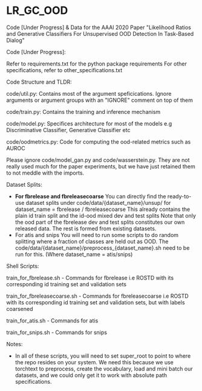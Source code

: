 # LR_GC_OOD
Code [Under Progress] &amp; Data for the AAAI 2020 Paper "Likelihood Ratios and Generative Classifiers For Unsupervised OOD Detection In Task-Based Dialog"


Code [Under Progress]:

Refer to requirements.txt for the python package requirements
For other specifications, refer to other_specifications.txt


Code Structure and TLDR:

code/util.py: Contains most of the argument speficications. Ignore arguments or argument groups with an "IGNORE" comment on top of them

code/train.py: Contains the training and inference mechanism

code/model.py: Specifices architecture for most of the models e.g Discriminative Classifier, Generative Classifier etc

code/oodmetrics.py: Code for computing the ood-related metrics such as AUROC 

Please ignore code/model_gan.py and code/wasserstein.py. They are not really used much for the paper experiments, but we have just retained them to not meddle with the imports.

Dataset Splits:

- <b>For fbrelease and fbreleasecoarse</b>
	You can directly find the ready-to-use dataset splits under code/data/{dataset_name}/unsup/ for dataset_name = fbrelease / fbreleasecoarse
	This already contains the plain id train split and the id-ood mixed dev and test splits
	Note that only the ood part of the fbrelease dev and test splits constitutes our own released data. The rest is formed from existing datasets.
- For atis and snips
        You will need to run some scripts to do random splitting where a fraction of classes are held out as OOD.
        The code/data/{dataset_name}/preprocess_{dataset_name}.sh need to be run for this. (Where dataset_name = atis/snips) 



Shell Scripts:

train_for_fbrelease.sh - Commands for fbrelease i.e ROSTD with its corresponding id training set and validation sets

train_for_fbreleasecoarse.sh - Commands for fbreleasecoarse i.e ROSTD with its corresponding id training set and validation sets, but with labels coarsened

train_for_atis.sh - Commands for atis

train_for_snips.sh - Commands for snips

Notes:
   - In all of these scripts, you will need to set super_root to point to where the repo resides on your system. We need this because we use torchtext to preprocess, create the vocabulary, load and mini     batch our datasets, and we could only get it to work with absolute path specifications.
